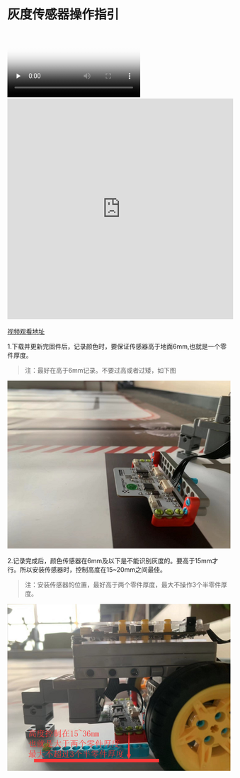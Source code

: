 # 灰度传感器操作指引

<video id="video" controls="" preload="none" poster="http://img.blog.fandong.me/2017-08-26-Markdown-Advance-Video.jpg">
      <source id="mp4" src="https://github.com/UBTEDU/Patrol_Sensor/blob/master/photo/Operating-instructions.mp4" type="video/mp4">
      </video>


<iframe height=498 width=510 src='http://player.youku.com/embed/XNDI3ODAyMTAxNg==' frameborder=0 'allowfullscreen'></iframe>

[视频观看地址](https://github.com/UBTEDU/Patrol_Sensor/blob/master/photo/Operating-instructions.mp4)



1.下载并更新完固件后，记录颜色时，要保证传感器高于地面6mm,也就是一个零件厚度。

> 注：最好在高于6mm记录。不要过高或者过矮，如下图

![记录颜色厚度](https://github.com/UBTEDU/Patrol_Sensor/blob/master/photo/4.png)

2.记录完成后，颜色传感器在6mm及以下是不能识别灰度的。要高于15mm才行。所以安装传感器时，控制高度在15~20mm之间最佳。

> 注：安装传感器的位置，最好高于两个零件厚度，最大不操作3个半零件厚度。

![记录颜色厚度](https://github.com/UBTEDU/Patrol_Sensor/blob/master/photo/6.png)

